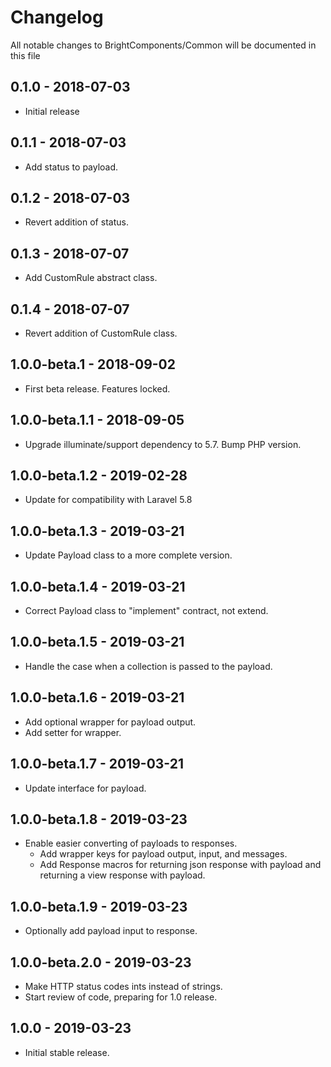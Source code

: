 # Changelog

All notable changes to BrightComponents/Common will be documented in this file

## 0.1.0 - 2018-07-03

-   Initial release

## 0.1.1 - 2018-07-03

-   Add status to payload.

## 0.1.2 - 2018-07-03

-   Revert addition of status.

## 0.1.3 - 2018-07-07

-   Add CustomRule abstract class.

## 0.1.4 - 2018-07-07

-   Revert addition of CustomRule class.

## 1.0.0-beta.1 - 2018-09-02

-   First beta release. Features locked.

## 1.0.0-beta.1.1 - 2018-09-05

-   Upgrade illuminate/support dependency to 5.7. Bump PHP version.

## 1.0.0-beta.1.2 - 2019-02-28

-   Update for compatibility with Laravel 5.8

## 1.0.0-beta.1.3 - 2019-03-21

-   Update Payload class to a more complete version.

## 1.0.0-beta.1.4 - 2019-03-21

-   Correct Payload class to "implement" contract, not extend.

## 1.0.0-beta.1.5 - 2019-03-21

-   Handle the case when a collection is passed to the payload.

## 1.0.0-beta.1.6 - 2019-03-21

-   Add optional wrapper for payload output.
-   Add setter for wrapper.

## 1.0.0-beta.1.7 - 2019-03-21

-   Update interface for payload.

## 1.0.0-beta.1.8 - 2019-03-23

-   Enable easier converting of payloads to responses.
    -   Add wrapper keys for payload output, input, and messages.
    -   Add Response macros for returning json response with payload and returning a view response with payload.

## 1.0.0-beta.1.9 - 2019-03-23

-   Optionally add payload input to response.

## 1.0.0-beta.2.0 - 2019-03-23

-   Make HTTP status codes ints instead of strings.
-   Start review of code, preparing for 1.0 release.

## 1.0.0 - 2019-03-23

-   Initial stable release.
